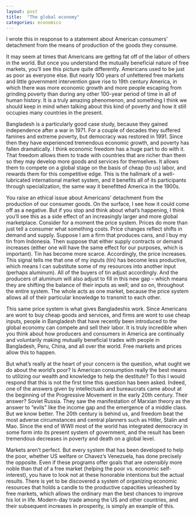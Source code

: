 ```yaml
---
layout: post
title:  "The global economy"
categories: economics
---
```


<aside>I wrote this in response to a statement about American consumers’ detachment from the means of production of the goods they consume.</aside>

It may seem at times that Americans are getting fat off of the labor of others in the world. But once you understand the mutually beneficial nature of free markets, you’ll see this picture quite differently. Americans used to be just as poor as everyone else. But nearly 100 years of unfettered free markets and little government intervention gave rise to 19th century America, in which there was more economic growth and more people escaping from grinding poverty than during any other 100-year period of time in all of human history. It is a truly amazing phenomenon, and something I think we should keep in mind when talking about this kind of poverty and how it still occupies many countries in the present.

<!-- more -->

Bangladesh is a particularly good case study, because they gained independence after a war in 1971. For a couple of decades they suffered famines and extreme poverty, but democracy was restored in 1991. Since then they have experienced tremendous economic growth, and poverty has fallen dramatically. I think economic freedom has a huge part to do with it. That freedom allows them to trade with countries that are richer than them so they may develop more goods and services for themselves. It allows them to compete on a global stage on the basis of cheap (to us) labor, and rewards them for this competitive edge. This is the hallmark of a well-lubricated international market system, and it benefits all of its participants through specialization, the same way it benefitted America in the 1900s.

 

You raise an ethical issue about Americans’ detachment from the production of our consumer goods. On the surface, I see how it could come off as a negative. But if you stop and think about what’s happening, I think you’ll see this as a side effect of an increasingly larger and more global marketplace. Consider for a moment the price system. Prices do more than just tell a consumer what something costs. Price changes reflect shifts in demand and supply. Suppose I am a firm that produces cans, and I buy my tin from Indonesia. Then suppose that either supply contracts or demand increases (either one will have the same effect for our purposes, which is important). Tin has become more scarce. Accordingly, the price increases. This signal tells me that one of my inputs (tin) has become less productive, which means I can substitute some of my resources into another input (perhaps aluminum). All of the buyers of tin adjust accordingly. And the producers of aluminum will also adjust to fill in this new gap – which means they are shifting the balance of their inputs as well; and so on, throughout the entire system. The whole acts as one market, because the price system allows all of their particular knowledge to transmit to each other.

This same price system is what gives Bangladeshis work. Since Americans are wont to buy cheap goods and services, and firms are wont to use cheap inputs, people in Bangladesh that have recently been introduced to the global economy can compete and sell their labor. It is truly incredible when you think about how producers and consumers in America are continually and voluntarily making mutually beneficial trades with people in Bangladesh, Peru, China, and all over the world. Free markets and prices allow this to happen.

But what’s really at the heart of your concern is the question, what ought we do about the world’s poor? Is American consumption really the best means to utilizing our wealth and knowledge to help the destitute? To this I would respond that this is not the first time this question has been asked. Indeed, one of the answers given by intellectuals and bureaucrats came about at the beginning of the Progressive Movement in the early 20th century. Their answer? Soviet Russia. They saw the manifestation of Marxian theory as the answer to “evils” like the income gap and the emergence of a middle class. But we know better. The 20th century is behind us, and freedom beat the most adverse circumstances and central planners such as Hitler, Stalin and Mao. Since the end of WWII most of the world has integrated democracy in some form into its present system of government, and the result has been tremendous decreases in poverty and death on a global level.

Markets aren’t perfect. But every system that has been developed to help the poor, whether US welfare or Chavez’s Venezuela, has done precisely the opposite. Even if these programs offer goals that are ostensibly more noble than that of a free market (helping the poor vs. economic self-interest), you have to look not at these honorable intentions but the actual results. There is yet to be discovered a system of organizing economic resources that holds a candle to the productive capacities unleashed by free markets, which allows the ordinary man the best chances to improve his lot in life. Modern-day trade among the US and other countries, and their subsequent increases in prosperity, is simply an example of this.